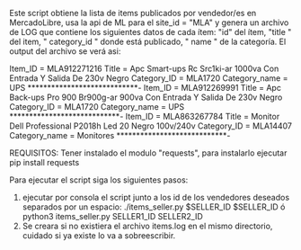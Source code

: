 
Este script obtiene la lista de items publicados por vendedor/es en MercadoLibre,
usa la api de ML para el site_id = "MLA" y genera un ​ archivo de LOG​ que contiene los siguientes datos de cada ítem: "id" del ítem, "​title " del item, "​ category_id​ " donde está publicado, "​ name​ " de la categoría.
El output del archivo se verá asi:

Item_ID = MLA912271216
Title =  Apc Smart-ups Rc Src1ki-ar 1000va Con Entrada Y Salida De 230v  Negro
Category_ID = MLA1720
Category_name = UPS
****************************-
Item_ID = MLA912269991
Title =  Apc Back-ups Pro 900 Br900g-ar 900va Con Entrada Y Salida De 230v  Negro
Category_ID = MLA1720
Category_name = UPS
****************************-
Item_ID = MLA863267784
Title = Monitor Dell Professional P2018h Led 20  Negro 100v/240v
Category_ID = MLA14407
Category_name = Monitores
****************************-

REQUISITOS:
Tener instalado el modulo "requests", para instalarlo ejecutar
  pip install requests

Para ejecutar el script siga los siguientes pasos:
1. ejecutar por consola el script junto a los id de los vendedores deseados separados por un espacio:
./items_seller.py $SELLER_ID $SELLER_ID
ó
python3 items_seller.py SELLER1_ID SELLER2_ID
2. Se creara si no existiera el archivo items.log en el mismo directorio, cuidado si ya existe lo va a sobreescribir.


